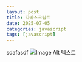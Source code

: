 ```yaml
---
layout: post
title: 자바스크립트
date: 2025-07-05
categories: javascript
tags: [javascript]
---
```

sdafasdf
![Image Alt 텍스트]({{site.url}}/assets/images/javascript/2025/07/img.jpg )